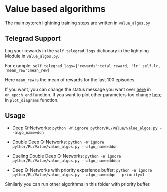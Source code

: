 # Value based algorithms

The main pytorch lightning training steps are written in `value_algos.py`

## Telegrad Support
Log your rewards in the `self.telegrad_logs` dictionary in the lightning Module in `value_algos.py`.

For example: `self.telegrad_logs={'rewards':total_reward, 'lr' self.lr, 'mean_rew':mean_rew}`

Here `mean_rew` is the mean of rewards for the last 100 episodes. 

If you want, you can change the status message you want over [here](https://github.com/nsidn98/PyThor/blob/776b3e7b006b9c8fa53d98388bccdb938e78645f/pythor/bots/rlCallback.py#L64) in `on_epoch_end` function. If you want to plot other parameters too change [here](https://github.com/nsidn98/PyThor/blob/776b3e7b006b9c8fa53d98388bccdb938e78645f/pythor/bots/rl_bot.py#L234) in `plot_diagrams` function.

## Usage
* Deep Q-Networks:
`python -W ignore pythor/RL/Value/value_algos.py --algo_name=dqn`

* Double Deep Q-Networks:
`python -W ignore pythor/RL/Value/value_algos.py --algo_name=ddqn`

* Dueling Double Deep Q-Networks:
`python -W ignore pythor/RL/Value/value_algos.py --algo_name=dddqn`

* Deep Q-Networks with priority experience buffer:
`python -W ignore pythor/RL/Value/value_algos.py --algo_name=dqn --priority=1`

Similarly you can run other algorithms in this folder with priority buffer.
